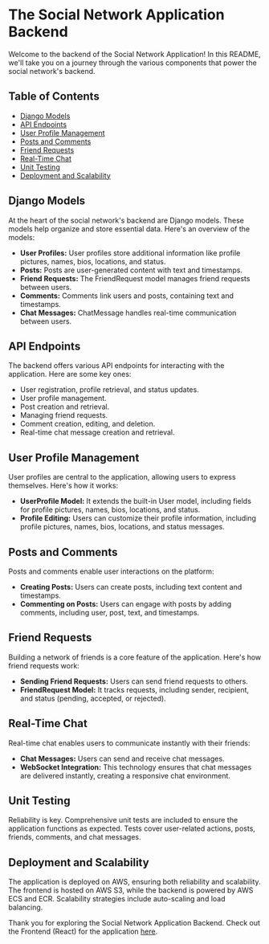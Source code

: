 # The Social Network Application Backend

Welcome to the backend of the Social Network Application! In this README, we'll take you on a journey through the various components that power the social network's backend.

## Table of Contents
- [Django Models](#django-models)
- [API Endpoints](#api-endpoints)
- [User Profile Management](#user-profile-management)
- [Posts and Comments](#posts-and-comments)
- [Friend Requests](#friend-requests)
- [Real-Time Chat](#real-time-chat)
- [Unit Testing](#unit-testing)
- [Deployment and Scalability](#deployment-and-scalability)

## Django Models
At the heart of the social network's backend are Django models. These models help organize and store essential data. Here's an overview of the models:

- **User Profiles:** User profiles store additional information like profile pictures, names, bios, locations, and status.
- **Posts:** Posts are user-generated content with text and timestamps.
- **Friend Requests:** The FriendRequest model manages friend requests between users.
- **Comments:** Comments link users and posts, containing text and timestamps.
- **Chat Messages:** ChatMessage handles real-time communication between users.

## API Endpoints
The backend offers various API endpoints for interacting with the application. Here are some key ones:

- User registration, profile retrieval, and status updates.
- User profile management.
- Post creation and retrieval.
- Managing friend requests.
- Comment creation, editing, and deletion.
- Real-time chat message creation and retrieval.

## User Profile Management
User profiles are central to the application, allowing users to express themselves. Here's how it works:

- **UserProfile Model:** It extends the built-in User model, including fields for profile pictures, names, bios, locations, and status.
- **Profile Editing:** Users can customize their profile information, including profile pictures, names, bios, locations, and status messages.

## Posts and Comments
Posts and comments enable user interactions on the platform:

- **Creating Posts:** Users can create posts, including text content and timestamps.
- **Commenting on Posts:** Users can engage with posts by adding comments, including user, post, text, and timestamps.

## Friend Requests
Building a network of friends is a core feature of the application. Here's how friend requests work:

- **Sending Friend Requests:** Users can send friend requests to others.
- **FriendRequest Model:** It tracks requests, including sender, recipient, and status (pending, accepted, or rejected).

## Real-Time Chat
Real-time chat enables users to communicate instantly with their friends:

- **Chat Messages:** Users can send and receive chat messages.
- **WebSocket Integration:** This technology ensures that chat messages are delivered instantly, creating a responsive chat environment.

## Unit Testing
Reliability is key. Comprehensive unit tests are included to ensure the application functions as expected. Tests cover user-related actions, posts, friends, comments, and chat messages.

## Deployment and Scalability
The application is deployed on AWS, ensuring both reliability and scalability. The frontend is hosted on AWS S3, while the backend is powered by AWS ECS and ECR. Scalability strategies include auto-scaling and load balancing.

Thank you for exploring the Social Network Application Backend. Check out the Frontend (React) for the application [here](https://github.com/gpower-crypto/Social-Network---Frontend). 
